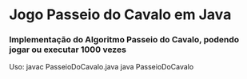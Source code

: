 # Jogo Passeio do Cavalo em Java

### Implementação do Algoritmo Passeio do Cavalo, podendo jogar ou executar 1000 vezes

Uso:
  javac PasseioDoCavalo.java
  java PasseioDoCavalo

